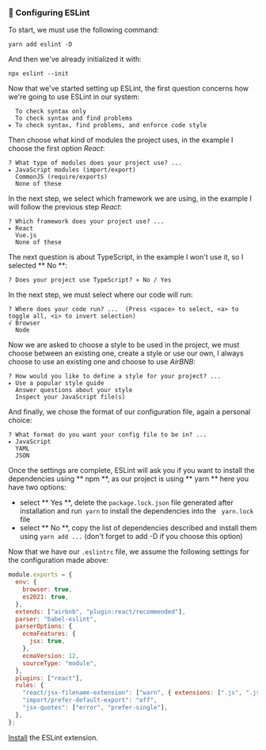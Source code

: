 ### 📌 Configuring ESLint

To start, we must use the following command:

```console
yarn add eslint -D
```

And then we've already initialized it with:

```console
npx eslint --init
```

Now that we've started setting up ESLint, the first question concerns how we're going to use ESLint in our system:

```console
  To check syntax only
  To check syntax and find problems
▸ To check syntax, find problems, and enforce code style
```

Then choose what kind of modules the project uses, in the example I choose the first option _React_:

```console
? What type of modules does your project use? ...
▸ JavaScript modules (import/export)
  CommonJS (require/exports)
  None of these
```

In the next step, we select which framework we are using, in the example I will follow the previous step _React_:

```console
? Which framework does your project use? ...
▸ React
  Vue.js
  None of these
```

The next question is about TypeScript, in the example I won't use it, so I selected ** No **:

```console
? Does your project use TypeScript? » No / Yes
```

In the next step, we must select where our code will run:

```console
? Where does your code run? ...  (Press <space> to select, <a> to toggle all, <i> to invert selection)
√ Browser
  Node
```

Now we are asked to choose a style to be used in the project, we must choose between an existing one, create a style or use our own, I always choose to use an existing one and choose to use _AirBNB_:

```console
? How would you like to define a style for your project? ...
▸ Use a popular style guide
  Answer questions about your style
  Inspect your JavaScript file(s)
```

And finally, we chose the format of our configuration file, again a personal choice:

```console
? What format do you want your config file to be in? ...
▸ JavaScript
  YAML
  JSON
```

Once the settings are complete, ESLint will ask you if you want to install the dependencies using ** npm **, as our project is using ** yarn ** here you have two options:

- select ** Yes **, delete the `package.lock.json` file generated after installation and run` yarn` to install the dependencies into the ` yarn.lock` file
- select ** No **, copy the list of dependencies described and install them using `yarn add ...` (don't forget to add -D if you choose this option)

Now that we have our `.eslintrc` file, we assume the following settings for the configuration made above:

```js
module.exports = {
  env: {
    browser: true,
    es2021: true,
  },
  extends: ["airbnb", "plugin:react/recommended"],
  parser: "babel-eslint",
  parserOptions: {
    ecmaFeatures: {
      jsx: true,
    },
    ecmaVersion: 12,
    sourceType: "module",
  },
  plugins: ["react"],
  rules: {
    "react/jsx-filename-extension": ["warn", { extensions: [".js", ".jsx"] }],
    "import/prefer-default-export": "off",
    "jsx-quotes": ["error", "prefer-single"],
  },
};
```

[Install](https://eslint.org) the ESLint extension.
